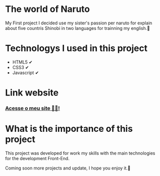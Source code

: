 # The world of Naruto

My First project I decided use my sister's passion per naruto for explain about five countris Shinobi in two languages for trainning my english.🙂

# Technologys I used in this project
* HTML5 ✔
* CSS3 ✔
* Javascript ✔

# Link website
<h3><a href="https://tudosobrenaruto.netlify.app" formtarget="_blank">Acesse o meu site 🐱‍👤! </a></h3>

# What is the importance of this project
This project was developed for work my skills with the main technologies for the development Front-End.

Coming soon more projects and update, I hope you enjoy it.🤗
